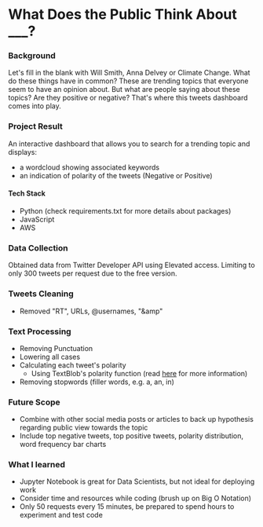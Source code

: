 # What Does the Public Think About ___?
### Background
Let's fill in the blank with Will Smith, Anna Delvey or Climate Change. What do these things have in common? These are trending topics that everyone seem to have an opinion about. But what are people saying about these topics? Are they positive or negative? That's where this tweets dashboard comes into play.

### Project Result
An interactive dashboard that allows you to search for a trending topic and displays:
* a wordcloud showing associated keywords
* an indication of polarity of the tweets (Negative or Positive)

#### Tech Stack
* Python (check requirements.txt for more details about packages)
* JavaScript
* AWS

### Data Collection
Obtained data from Twitter Developer API using Elevated access. Limiting to only 300 tweets per request due to the free version.

### Tweets Cleaning
* Removed "RT", URLs, @usernames, "&amp"

### Text Processing
* Removing Punctuation
* Lowering all cases
* Calculating each tweet's polarity
  * Using TextBlob's polarity function (read [here](https://planspace.org/20150607-textblob_sentiment/) for more information)
* Removing stopwords (filler words, e.g. a, an, in)

### Future Scope
* Combine with other social media posts or articles to back up hypothesis regarding public view towards the topic
* Include top negative tweets, top positive tweets, polarity distribution, word frequency bar charts

### What I learned
* Jupyter Notebook is great for Data Scientists, but not ideal for deploying work
* Consider time and resources while coding (brush up on Big O Notation)
* Only 50 requests every 15 minutes, be prepared to spend hours to experiment and test code


